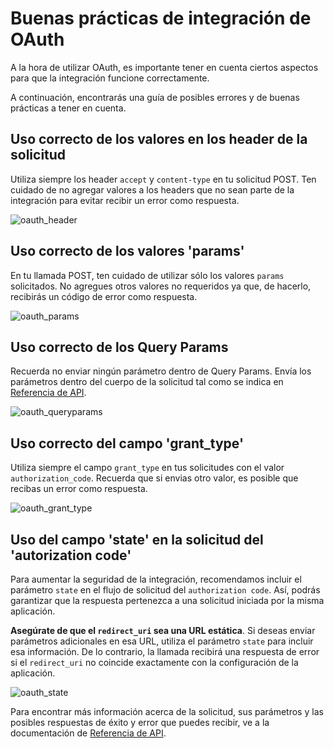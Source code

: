 # Buenas prácticas de integración de OAuth

A la hora de utilizar OAuth, es importante tener en cuenta ciertos aspectos para que la integración funcione correctamente.

A continuación, encontrarás una guía de posibles errores y de buenas prácticas a tener en cuenta. 

## Uso correcto de los valores en los header de la solicitud

Utiliza siempre los header `accept` y `content-type` en tu solicitud POST. Ten cuidado de no agregar valores a los headers que no sean parte de la integración para evitar recibir un error como respuesta.

![oauth_header](oauth/oauth_header.png)

## Uso correcto de los valores 'params'

En tu llamada POST, ten cuidado de utilizar sólo los valores `params` solicitados. No agregues otros valores no requeridos ya que, de hacerlo, recibirás un código de error como respuesta.

![oauth_params](oauth/oauth-1.png)


## Uso correcto de los Query Params

Recuerda no enviar ningún parámetro dentro de Query Params. Envía los parámetros dentro del cuerpo de la solicitud tal como se indica en [Referencia de API](/developers/es/reference/oauth/_oauth_token/post).

![oauth_queryparams](oauth/oauth_queryparams_v2.png)

## Uso correcto del campo 'grant_type'

Utiliza siempre el campo `grant_type` en tus solicitudes con el valor `authorization_code`. Recuerda que si envias otro valor, es posible que recibas un error como respuesta.

![oauth_grant_type](oauth/oauth_granttype_v2.png)

## Uso del campo 'state' en la solicitud del 'autorization code'

Para aumentar la seguridad de la integración, recomendamos incluir el parámetro `state` en el flujo de solicitud del `authorization code`. Así, podrás garantizar que la respuesta pertenezca a una solicitud iniciada por la misma aplicación. 

**Asegúrate de que el `redirect_uri` sea una URL estática**. Si deseas enviar parámetros adicionales en esa URL, utiliza el parámetro `state` para incluir esa información. De lo contrario, la llamada recibirá una respuesta de error si el `redirect_uri` no coincide exactamente con la configuración de la aplicación.


![oauth_state](oauth/oauth_state_v4.png)

Para encontrar más información acerca de la solicitud, sus parámetros y las posibles respuestas de éxito y error que puedes recibir, ve a la documentación de [Referencia de API](/developers/es/reference/oauth/_oauth_token/post).


